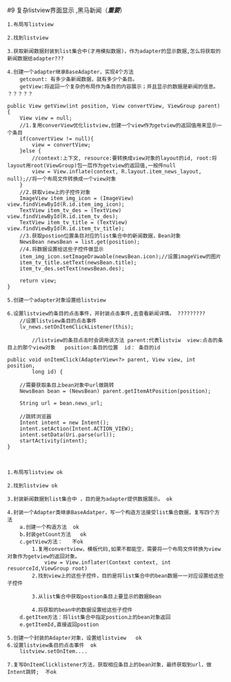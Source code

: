 #9 复杂listview界面显示 ,黑马新闻（***********重要***********）

	1.布局写listview

	2.找到listview

	3.获取新闻数据封装到list集合中(才用模拟数据)，作为adapter的显示数据,怎么将获取的新闻数据给adapter???

	4.创建一个adapter继承BaseAdapter，实现4个方法
		getcount: 有多少条新闻数据，就有多少个条目。
		getView:将返回一个复杂的布局作为条目的内容展示；并且显示的数据是新闻的信息。 ？？？？？
		
	public View getView(int position, View convertView, ViewGroup parent) {
		View view = null;
		//1.复用converView优化listview,创建一个view作为getview的返回值用来显示一个条目
		if(convertView != null){
			view = convertView;
		}else {
			//context:上下文, resource:要转换成view对象的layout的id, root:将layout用root(ViewGroup)包一层作为getview的返回值,一般传null
			view = View.inflate(context, R.layout.item_news_layout, null);//将一个布局文件转换成一个view对象
		}
		//2.获取view上的子控件对象
		ImageView item_img_icon = (ImageView) view.findViewById(R.id.item_img_icon);
		TextView item_tv_des = (TextView) view.findViewById(R.id.item_tv_des);
		TextView item_tv_title = (TextView) view.findViewById(R.id.item_tv_title);
		//3.获取postion位置条目对应的list集合中的新闻数据，Bean对象
		NewsBean newsBean = list.get(position);
		//4.将数据设置给这些子控件做显示
		item_img_icon.setImageDrawable(newsBean.icon);//设置imageView的图片
		item_tv_title.setText(newsBean.title);
		item_tv_des.setText(newsBean.des);
		
		return view;
	}
		
	5.创建一个adapter对象设置给listview

	6.设置listview的条目的点击事件，并封装点击事件,去查看新闻详情。 ?????????
		//设置listview条目的点击事件
		lv_news.setOnItemClickListener(this);
	
			//listview的条目点击时会调用该方法 parent:代表listviw  view:点击的条目上的那个view对象   position:条目的位置  id： 条目的id

	public void onItemClick(AdapterView<?> parent, View view, int position,
			long id) {
		
		//需要获取条目上bean对象中url做跳转
		NewsBean bean = (NewsBean) parent.getItemAtPosition(position);
		
		String url = bean.news_url;
		
		//跳转浏览器
		Intent intent = new Intent();
		intent.setAction(Intent.ACTION_VIEW);
		intent.setData(Uri.parse(url));
		startActivity(intent);
	}

		

	1.布局写listview ok

	2.找到listview ok 
	
	3.封装新闻数据到list集合中 ，目的是为adapter提供数据展示。 ok 

	4.封装一个Adapter类继承BaseAdatper，写一个构造方法接受list集合数据，复写四个方法
		a.创建一个构造方法  ok 
		b.封装getCount方法   ok 
		c.getView方法：   不ok
			1.复用convertview，模板代码,如果不都能空，需要将一个布局文件转换为view对象作为getview的返回对象。
				view = View.inflater(Context context, int resuorceId,ViewGroup root)
			2.找到view上的这些子控件，目的是将list集合中的bean数据一一对应设置给这些子控件

			3.从list集合中获取postion条目上要显示的数据Bean
			
			4.将获取的bean中的数据设置给这些子控件
		d.getItem方法：将list集合中指定postion上的bean对象返回
		e.getItemId,直接返回postion

	5.创建一个封装的Adapter对象，设置给listview   ok
	6.设置listview条目的点击事件  ok
		listview.setOnItem....

	7.复写OnItemClicklistener方法，获取相应条目上的bean对象，最终获取到url，做Intent跳转;  不ok